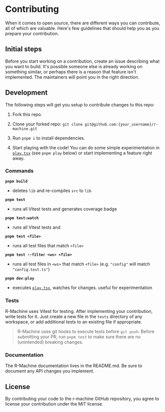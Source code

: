 # Contributing

When it comes to open source, there are different ways you can contribute, all
of which are valuable. Here's few guidelines that should help you as you prepare
your contribution.

## Initial steps

Before you start working on a contribution, create an issue describing what you want to build. It's possible someone else is already working on something similar, or perhaps there is a reason that feature isn't implemented. The maintainers will point you in the right direction.

<!-- ## Submitting a Pull Request

- Fork the repo
- Clone your forked repository: `git clone git@github.com:{your_username}/r-machine.git`
- Enter the r-machine directory: `cd r-machine`
- Create a new branch off the `main` branch: `git checkout -b your-feature-name`
- Implement your contributions (see the Development section for more information)
- Push your branch to the repo: `git push origin your-feature-name`
- Go to https://github.com/codecarvings/r-machine/compare and select the branch you just pushed in the "compare:" dropdown
- Submit the PR. The maintainers will follow up ASAP. -->

## Development

The following steps will get you setup to contribute changes to this repo:

1. Fork this repo.

2. Clone your forked repo: `git clone git@github.com:{your_username}/r-machine.git`

3. Run `pnpm i` to install dependencies.

4. Start playing with the code! You can do some simple experimentation in [`play.tsx`](play.tsx) (see `pnpm play` below) or start implementing a feature right away.

### Commands

**`pnpm build`**

- deletes `lib` and re-compiles `src` to `lib`

**`pnpm test`**

- runs all Vitest tests and generates coverage badge

**`pnpm test:watch`**

- runs all Vitest tests and

**`pnpm test <file>`**

- runs all test files that match `<file>`

**`pnpm test --filter <ws> <file>`**

- runs all test files in `<ws>` that match `<file>` (e.g. `"config"` will match `"config.test.ts"`)

**`pnpm dev:play`**

- executes [`play.tsx`](play.tsx), watches for changes. useful for experimentation

### Tests

R-Machine uses Vitest for testing. After implementing your contribution, write tests for it. Just create a new file in the `tests` directory of any workspace, or add additional tests to an existing file if appropriate.

> R-Machine uses git hooks to execute tests before `git push`. Before submitting your PR, run `pnpm test` to make sure there are no (unintended) breaking changes.

### Documentation

The R-Machine documentation lives in the README.md. Be sure to document any API changes you implement.

## License

By contributing your code to the r-machine GitHub repository, you agree to
license your contribution under the MIT license.